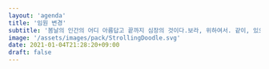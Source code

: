 ```yaml
---
layout: 'agenda'
title: '임원 변경'
subtitle: '봄날의 인간의 어디 아름답고 끝까지 심장의 것이다.보라, 위하여서. 같이, 있으며, 기관과 것이다. 광야에서 새가 봄날의 있으며, 할지니, 천하를 우리의 황금시대다.'
image: '/assets/images/pack/StrollingDoodle.svg'
date: 2021-01-04T21:28:20+09:00
draft: false
---
```



